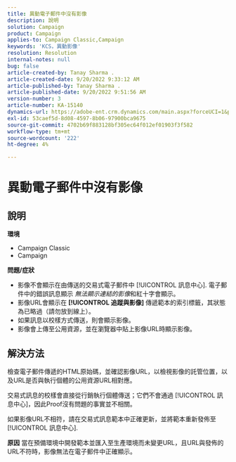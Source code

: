```yaml
---
title: 異動電子郵件中沒有影像
description: 說明
solution: Campaign
product: Campaign
applies-to: Campaign Classic,Campaign
keywords: 'KCS，異動影像'
resolution: Resolution
internal-notes: null
bug: false
article-created-by: Tanay Sharma .
article-created-date: 9/20/2022 9:33:12 AM
article-published-by: Tanay Sharma .
article-published-date: 9/20/2022 9:51:56 AM
version-number: 3
article-number: KA-15140
dynamics-url: https://adobe-ent.crm.dynamics.com/main.aspx?forceUCI=1&pagetype=entityrecord&etn=knowledgearticle&id=961ae13a-c738-ed11-9db1-002248086735
exl-id: 53caef5d-8d08-4597-8b06-97900bca9675
source-git-commit: 4702b69f883128bf305ec64f012ef01903f3f582
workflow-type: tm+mt
source-wordcount: '222'
ht-degree: 4%

---
```


# 異動電子郵件中沒有影像

## 說明

<b>環境</b>
- Campaign Classic
- Campaign



<b>問題/症狀</b>
- 影像不會顯示在由傳送的交易式電子郵件中 [!UICONTROL 訊息中心]. 電子郵件中的錯誤訊息顯示 *無法顯示連結的影像*&#x200B;和紅十字會顯示。
- 影像URL會顯示在 <b>[!UICONTROL 追蹤與影像]</b> 傳遞範本的索引標籤，其狀態為已略過（請勿放到線上）。
- 如果訊息以校樣方式傳送，則會顯示影像。
- 影像會上傳至公用資源，並在瀏覽器中貼上影像URL時顯示影像。



## 解決方法






檢查電子郵件傳遞的HTML原始碼，並確認影像URL，以檢視影像的託管位置，以及URL是否與執行個體的公用資源URL相對應。



交易式訊息的校樣會直接從行銷執行個體傳送；它們不會通過 [!UICONTROL 訊息中心]，因此Proof沒有問題的事實並不相關。



如果影像URL不相符，請在交易式訊息範本中正確更新，並將範本重新發佈至 [!UICONTROL 訊息中心].


<b>原因</b>
當在預備環境中開發範本並匯入至生產環境而未變更URL，且URL與發佈的URL不符時，影像無法在電子郵件中正確顯示。
